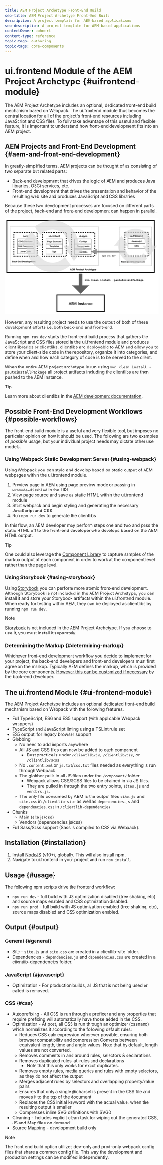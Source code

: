 ```yaml
---
title: AEM Project Archetype Front-End Build
seo-title: AEM Project Archetype Front-End Build
description: A project template for AEM-based applications
seo-description: A project template for AEM-based applications
contentOwner: bohnert
content-type: reference
topic-tags: authoring
topic-tags: core-components
---
```


# ui.frontend Module of the AEM Project Archetype {#uifrontend-module}

The AEM Project Archetype includes an optional, dedicated front-end build mechanism based on Webpack. The ui.frontend module thus becomes the central location for all of the project's front-end resources including JavaScript and CSS files. To fully take advantage of this useful and flexible feature, it is important to understand how front-end development fits into an AEM project.

## AEM Projects and Front-End Development {#aem-and-front-end-development}

In greatly-simplified terms, AEM projects can be thought of as consisting of two separate but related parts:

* Back-end development that drives the logic of AEM and produces Java libraries, OSGi services, etc.
* Front-end development that drives the presentation and behavior of the resulting web site and produces JavaScript and CSS libraries

Because these two development processes are focused on different parts of the project, back-end and front-end development can happen in parallel.

![](assets/front-end-flow.png)

However, any resulting project needs to use the output of both of these development efforts i.e. both back-end and front-end.

Running `npm run dev` starts the front-end build process that gathers the JavaScript and CSS files stored in the ui.frontend module and produces client libraries or clientlibs. clientlibs are deployable to AEM and allow you to store your client-side code in the repository, organize it into categories, and define when and how each category of code is to be served to the client.

When the entire AEM project archetype is run using `mvn clean install -pautoinstallPackage` all project artifacts including the clientlibs are then pushed to the AEM instance.

>[!TIP]
>Learn more about clientlibs in the [AEM development documentation](https://helpx.adobe.com/experience-manager/6-5/sites/developing/using/clientlibs.html).

## Possible Front-End Development Workflows {#possible-workflows}

The front-end build module is a useful and very flexible tool, but imposes no particular opinion on how it should be used. The following are two examples of *possible* usage, but your individual project needs may dictate other use models.

### Using Webpack Static Development Server {#using-webpack}

Using Webpack you can style and develop based on static output of AEM webpages within the ui.frontend module.

1. Preview page in AEM using page preview mode or passing in `wcmmode=disabled` in the URL
1. View page source and save as static HTML within the ui.frontend module
1. Start webpack and begin styling and generating the necessary JavaScript and CSS
1. Run `npm run dev` to generate the clientlibs

In this flow, an AEM developer may perform steps one and two and pass the static HTML off to the front-end developer who develops based on the AEM HTML output.

>[!TIP]
>
>One could also leverage the [Component Library](https://opensource.adobe.com/aem-core-wcm-components/library.html) to capture samples of the markup output of each component in order to work at the component level rather than the page level.

### Using Storybook {#using-storybook}

Using [Storybook](https://storybook.js.org) you can perform more atomic front-end development. Although Storybook is not included in the AEM Project Archetype, you can install it and store your Storybook artifacts within the ui.frontend module. When ready for testing within AEM, they can be deployed as clientlibs by running `npm run dev`.

>[!NOTE]
>
>[Storybook](https://storybook.js.org) is not included in the AEM Project Archetype. If you choose to use it, you must install it separately.

### Determining the Markup {#determining-markup}

Whichever front-end development workflow you decide to implement for your project, the back-end developers and front-end developers must first agree on the markup. Typically AEM defines the markup, which is provided by the core components. [However this can be customized if necessary](https://docs.adobe.com/content/help/en/experience-manager-core-components/using/developing/customizing.html#customizing-the-markup) by the back-end developer.

## The ui.frontend Module {#ui-frontend-module}

The AEM Project Archetype includes an optional dedicated front-end build mechanism based on Webpack with the following features.

* Full TypeScript, ES6 and ES5 support (with applicable Webpack wrappers)
* TypeScript and JavaScript linting using a TSLint rule set
* ES5 output, for legacy browser support
* Globbing
  * No need to add imports anywhere
  * All JS and CSS files can now be added to each component
    * Best practice is under `/clientlib/js`, `/clientlib/css`, or `/clientlib/scss`
  * No `.content.xml` or `js.txt`/`css.txt` files needed as everything is run through Webpack
  * The globber pulls in all JS files under the `/component/` folder.
    * Webpack allows CSS/SCSS files to be chained in via JS files.
    * They are pulled in through the two entry points, `sites.js` and `vendors.js`.
  * The only file consumed by AEM is the output files `site.js` and `site.css` in `/clientlib-site` as well as `dependencies.js` and `dependencies.css` in `/clientlib-dependencies`
* Chunks
  * Main (site js/css)
  * Vendors (dependencies js/css)
* Full Sass/Scss support (Sass is compiled to CSS via Webpack).

## Installation {#installation}

1. Install [NodeJS](https://nodejs.org/en/download/) (v10+), globally. This will also install npm.
1. Navigate to ui.frontend in your project and run `npm install`.

## Usage {#usage}

The following npm scripts drive the frontend workflow:

* `npm run dev` - full build with JS optimization disabled (tree shaking, etc) and source maps enabled and CSS optimization disabled.
* `npm run prod` - full build with JS optimization enabled (tree shaking, etc), source maps disabled and CSS optimization enabled.

## Output {#output}

### General {#general}

* Site - `site.js` and `site.css` are created in a clientlib-site folder.
* Dependencies - `dependencies.js` and `dependencies.css` are created in a clientlib-dependencies folder.

### JavaScript {#javascript}

* Optimization - For production builds, all JS that is not being used or called is removed.

### CSS {#css}

* Autoprefixing - All CSS is run through a prefixer and any properties that require prefixing will automatically have those added in the CSS.
* Optimization - At post, all CSS is run through an optimizer (cssnano) which normalizes it according to the following default rules:
  * Reduces CSS calc expression wherever possible, ensuring both browser compatibility and compression
Converts between equivalent length, time and angle values. Note that by default, length values are not converted.
  * Removes comments in and around rules, selectors & declarations
  * Removes duplicated rules, at-rules and declarations
    * Note that this only works for exact duplicates.
  * Removes empty rules, media queries and rules with empty selectors, as they do not affect the output
  * Merges adjacent rules by selectors and overlapping property/value pairs
  * Ensures that only a single @charset is present in the CSS file and moves it to the top of the document
  * Replaces the CSS initial keyword with the actual value, when the resulting output is smaller
  * Compresses inline SVG definitions with SVGO
* Cleaning - Includes explicit clean task for wiping out the generated CSS, JS and Map files on demand.
* Source Mapping - development build only

>[!NOTE]
>The front end build option utilizes dev-only and prod-only webpack config files that share a common config file. This way the development and production settings can be modified independently.
